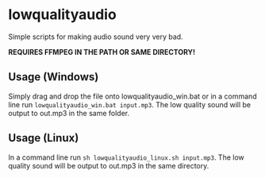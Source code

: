 # lowqualityaudio

Simple scripts for making audio sound very very bad.

**REQUIRES FFMPEG IN THE PATH OR SAME DIRECTORY!**

## Usage (Windows)

Simply drag and drop the file onto lowqualityaudio_win.bat or in a command line run `lowqualityaudio_win.bat input.mp3`. The low quality sound will be output to out.mp3 in the same folder.

## Usage (Linux)

In a command line run `sh lowqualityaudio_linux.sh input.mp3`. The low quality sound will be output to out.mp3 in the same directory.